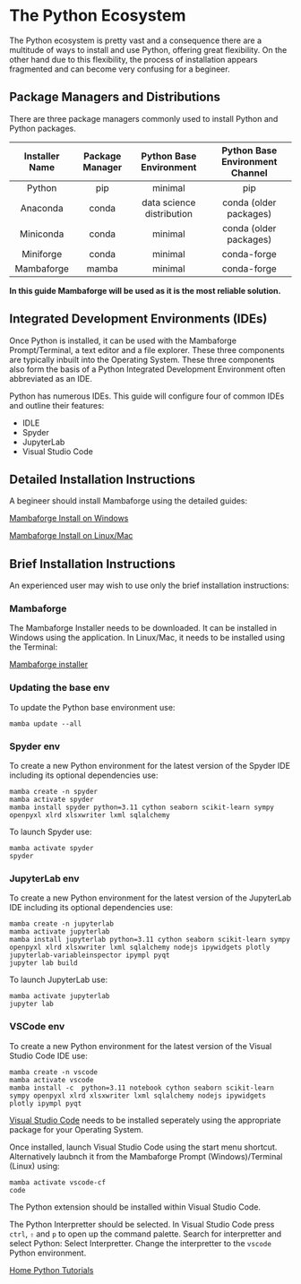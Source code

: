 # The Python Ecosystem

The Python ecosystem is pretty vast and a consequence there are a multitude of ways to install and use Python, offering great flexibility. On the other hand due to this flexibility, the process of installation appears fragmented and can become very confusing for a begineer. 

## Package Managers and Distributions

There are three package managers commonly used to install Python and Python packages. 

|Installer Name|Package Manager|Python Base Environment|Python Base Environment Channel|
|:-:|:-:|:-:|:-:|
|Python|pip|minimal|pip|
|Anaconda|conda|data science distribution|conda (older packages)|
|Miniconda|conda|minimal|conda (older packages)|
|Miniforge|conda|minimal|conda-forge|
|Mambaforge|mamba|minimal|conda-forge|

**In this guide Mambaforge will be used as it is the most reliable solution.**

## Integrated Development Environments (IDEs)

Once Python is installed, it can be used with the Mambaforge Prompt/Terminal, a text editor and a file explorer. These three components are typically inbuilt into the Operating System. These three components also form the basis of a Python Integrated Development Environment often abbreviated as an IDE.

Python has numerous IDEs. This guide will configure four of common IDEs and outline their features:

* IDLE
* Spyder
* JupyterLab
* Visual Studio Code

## Detailed Installation Instructions

A begineer should install Mambaforge using the detailed guides:

[Mambaforge Install on Windows](./001_windows_install/)

[Mambaforge Install on Linux/Mac](./002_linux_install/)

## Brief Installation Instructions

An experienced user may wish to use only the brief installation instructions:

### Mambaforge

The Mambaforge Installer needs to be downloaded. It can be installed in Windows using the application. In Linux/Mac, it needs to be installed using the Terminal:

[Mambaforge installer](https://github.com/conda-forge/miniforge#mambaforge) 

### Updating the base env

To update the Python base environment use:

```
mamba update --all
```

### Spyder env

To create a new Python environment for the latest version of the Spyder IDE including its optional dependencies use:

```
mamba create -n spyder
mamba activate spyder
mamba install spyder python=3.11 cython seaborn scikit-learn sympy openpyxl xlrd xlsxwriter lxml sqlalchemy
```

To launch Spyder use:

```
mamba activate spyder
spyder
```

### JupyterLab env

To create a new Python environment for the latest version of the JupyterLab IDE including its optional dependencies use:

```
mamba create -n jupyterlab
mamba activate jupyterlab
mamba install jupyterlab python=3.11 cython seaborn scikit-learn sympy openpyxl xlrd xlsxwriter lxml sqlalchemy nodejs ipywidgets plotly jupyterlab-variableinspector ipympl pyqt
jupyter lab build
```

To launch JupyterLab use:

```
mamba activate jupyterlab
jupyter lab
```

### VSCode env

To create a new Python environment for the latest version of the Visual Studio Code IDE use:

```
mamba create -n vscode
mamba activate vscode
mamba install -c  python=3.11 notebook cython seaborn scikit-learn sympy openpyxl xlrd xlsxwriter lxml sqlalchemy nodejs ipywidgets plotly ipympl pyqt
```

[Visual Studio Code](https://code.visualstudio.com/#alt-downloads) needs to be installed seperately using the appropriate package for your Operating System.

Once installed, launch Visual Studio Code using the start menu shortcut. Alternatively laubnch it from the Mambaforge Prompt (Windows)/Terminal (Linux) using:

```
mamba activate vscode-cf
code
```

The Python extension should be installed within Visual Studio Code. 

The Python Interpretter should be selected. In Visual Studio Code press ```ctrl```, ```⇧``` and ```p``` to open up the command palette. Search for interpretter and select Python: Select Interpretter. Change the interpretter to the ```vscode``` Python environment.

[Home Python Tutorials](https://github.com/PhilipYip1988/python-tutorials/blob/main/readme.md)
